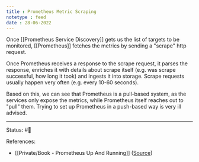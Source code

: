 ```yaml
---
title : Prometheus Metric Scraping
notetype : feed
date : 28-06-2022
---
```


Once [[Prometheus Service Discovery]] gets us the list of targets to be monitored, [[Prometheus]] fetches the metrics by sending a "scrape" http request.

Once Prometheus receives a response to the scrape request, it parses the response, enriches it with details about scrape itself (e.g. was scrape successful, how long it took) and ingests it into storage. Scrape requests usually happen very often (e.g. every 10-60 seconds).

Based on this, we can see that Prometheus is a pull-based system, as the services only expose the metrics, while Prometheus itself reaches out to "pull" them. Trying to set up Prometheus in a push-based way is very ill advised.


-----

Status: #🌱 

References:
- [[Private/Book - Prometheus Up And Running]] ([Source](https://www.oreilly.com/library/view/prometheus-up/9781492034131/))
